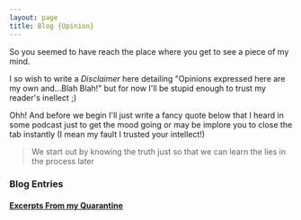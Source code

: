 ```yaml
---
layout: page
title: Blog {Opinion}
---
```


So you seemed to have reach the place where you get to see a piece of my mind. 

I so wish to write a _Disclaimer_ here detailing "Opinions expressed here are my own and...Blah Blah!" but for now I'll be stupid enough to trust my reader's inellect ;) 

Ohh! And before we begin I'll just write a fancy quote below that I heard in some podcast just to get the mood going or may be implore you to close the tab instantly (I mean my fault I trusted your intellect!)

>We start out by knowing the truth just so that we can learn the lies in the process later

### Blog Entries
#### [Excerpts From my Quarantine]({{site.url}}/2020/03/23/excerpts-from-my-quarantine/index.html)